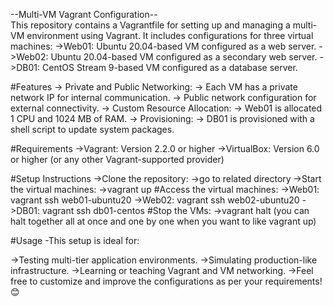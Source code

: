 --Multi-VM Vagrant Configuration-- \
This repository contains a Vagrantfile for setting up and managing a multi-VM environment using Vagrant. It includes configurations for three virtual machines:
  ->Web01: Ubuntu 20.04-based VM configured as a web server.
  ->Web02: Ubuntu 20.04-based VM configured as a secondary web server.
  ->DB01: CentOS Stream 9-based VM configured as a database server.

#Features
 -> Private and Public Networking:
 -> Each VM has a private network IP for internal communication.
 -> Public network configuration for external connectivity.
 -> Custom Resource Allocation:
 -> Web01 is allocated 1 CPU and 1024 MB of RAM.
 -> Provisioning:
 -> DB01 is provisioned with a shell script to update system packages.

#Requirements
  ->Vagrant: Version 2.2.0 or higher
  ->VirtualBox: Version 6.0 or higher (or any other Vagrant-supported provider)

#Setup Instructions
  ->Clone the repository:
  ->go to related directory
  ->Start the virtual machines:
      ->vagrant up
  #Access the virtual machines:
    ->Web01: vagrant ssh web01-ubuntu20
    ->Web02: vagrant ssh web02-ubuntu20
    ->DB01: vagrant ssh db01-centos
  #Stop the VMs:
    ->vagrant halt (you can halt together all at once  and one by one when you want to like vagrant up)


#Usage
-This setup is ideal for:

  ->Testing multi-tier application environments.
  ->Simulating production-like infrastructure.
  ->Learning or teaching Vagrant and VM networking.
  ->Feel free to customize and improve the configurations as per your requirements! 😊
